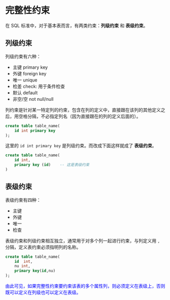 # 完整性约束

在 SQL 标准中，对于基本表而言，有两类约束：**列级约束** 和 **表级约束**。

## 列级约束

列级约束有六种：
* 主键 primary key
* 外键 foreign key
* 唯一 unique
* 检差 check: 用于条件检查
* 默认 default
* 非空/空 not null/null

列约束是针对某一特定列的约束，包含在列的定义中，直接跟在该列的其他定义之后，用空格分隔，不必指定列名（因为直接跟在的列的定义后面的）。

```sql
create table table_name(
    id int primary key
);
```
这里的 `id int primary key` 是列级约束。而改成下面这样就成了 **表级约束**。

```sql
create table table_name(
    id int,
    primary key (id)    -- 这是表级约束
)
```

## 表级约束

表级约束有四种：
* 主键
* 外键
* 唯一
* 检查

表级约束和列级约束相互独立，通常用于对多个列一起进行约束，与列定义用 `,` 分隔，定义表约束必须指明列的名称。

```sql
create table table_name(
    id  int,
    nu int,
    primary key(id,nu)
);
```

<font color = "blue"> 由此可见，如果完整性约束要约束该表的多个属性列，则必须定义在表级上，否则既可以定义在列级也可以定义在表级。</font>

